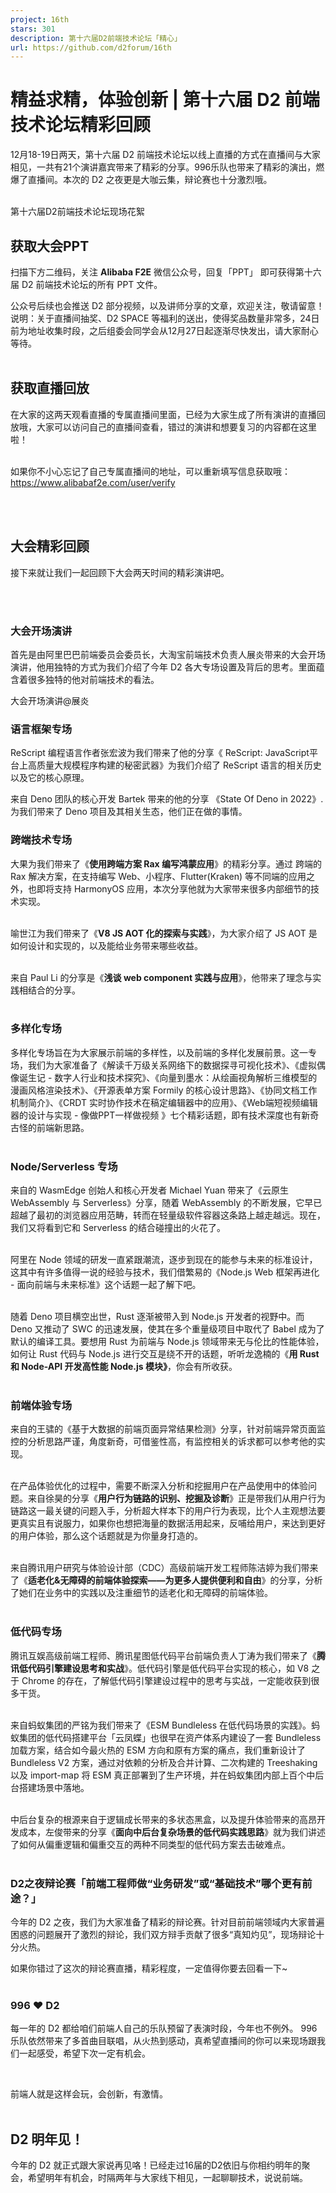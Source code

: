 ```yaml
---
project: 16th
stars: 301
description: 第十六届D2前端技术论坛「精心」
url: https://github.com/d2forum/16th
---
```


精益求精，体验创新 | 第十六届 D2 前端技术论坛精彩回顾
==============================

12月18-19日两天，第十六届 D2 前端技术论坛以线上直播的方式在直播间与大家相见，一共有21个演讲嘉宾带来了精彩的分享。996乐队也带来了精彩的演出，燃爆了直播间。本次的 D2 之夜更是大咖云集，辩论赛也十分激烈哦。  
​

第十六届D2前端技术论坛现场花絮

获取大会PPT
-------

扫描下方二维码，关注 **Alibaba F2E** 微信公众号，回复「PPT」 即可获得第十六届 D2 前端技术论坛的所有 PPT 文件。  
  
公众号后续也会推送 D2 部分视频，以及讲师分享的文章，欢迎关注，敬请留意！  
说明：关于直播间抽奖、D2 SPACE 等福利的送出，使得奖品数量非常多，24日前为地址收集时段，之后组委会同学会从12月27日起逐渐尽快发出，请大家耐心等待。  
​  

获取直播回放
------

在大家的这两天观看直播的专属直播间里面，已经为大家生成了所有演讲的直播回放哦，大家可以访问自己的直播间查看，错过的演讲和想要复习的内容都在这里啦！  
​

如果你不小心忘记了自己专属直播间的地址，可以重新填写信息获取哦：https://www.alibabaf2e.com/user/verify  
​

​  

大会精彩回顾
------

接下来就让我们一起回顾下大会两天时间的精彩演讲吧。  
​

​  

### 大会开场演讲

首先是由阿里巴巴前端委员会委员长，大淘宝前端技术负责人展炎带来的大会开场演讲，他用独特的方式为我们介绍了今年 D2 各大专场设置及背后的思考。里面蕴含着很多独特的他对前端技术的看法。

大会开场演讲@展炎

  

### 语言框架专场

ReScript 编程语言作者张宏波为我们带来了他的分享《 ReScript: JavaScript平台上高质量大规模程序构建的秘密武器》为我们介绍了 ReScript 语言的相关历史以及它的核心原理。  
  
来自 Deno 团队的核心开发 Bartek 带来的他的分享 《State Of Deno in 2022》.为我们带来了 Deno 项目及其相关生态，他们正在做的事情。  

### 跨端技术专场

大果为我们带来了《**使用跨端方案 Rax 编写鸿蒙应用**》的精彩分享。通过 跨端的 Rax 解决方案，在支持编写 Web、小程序、Flutter(Kraken) 等不同端的应用之外，也即将支持 HarmonyOS 应用，本次分享他就为大家带来很多内部细节的技术实现。  
​

喻世江为我们带来了《**V8 JS AOT 化的探索与实践**》，为大家介绍了 JS AOT 是如何设计和实现的，以及能给业务带来哪些收益。  
​

来自 Paul Li 的分享是《**浅谈 web component 实践与应用**》，他带来了理念与实践相结合的分享。  
​

  
  

### 多样化专场

多样化专场旨在为大家展示前端的多样性，以及前端的多样化发展前景。这一专场，我们为大家准备了《解读千万级关系网络下的数据探寻可视化技术》、《虚拟偶像诞生记 - 数字人行业和技术探究》、《向量到墨水：从绘画视角解析三维模型的漫画风格渲染技术》、《开源表单方案 Formily 的核心设计思路》、《协同文档工作机制简介》、《CRDT 实时协作技术在稿定编辑器中的应用》、《Web端短视频编辑器的设计与实现 - 像做PPT一样做视频 》七个精彩话题，即有技术深度也有新奇古怪的前端新思路。  
​

### Node/Serverless 专场

来自的 WasmEdge 创始人和核心开发者 Michael Yuan 带来了《云原生 WebAssembly 与 Serverless》分享，随着 WebAssembly 的不断发展，它早已超越了最初的浏览器应用范畴，转而在轻量级软件容器这条路上越走越远。现在，我们又将看到它和 Serverless 的结合碰撞出的火花了。  
​

阿里在 Node 领域的研发一直紧跟潮流，逐步到现在的能参与未来的标准设计，这其中有许多值得一说的经验与技术，我们借繁易的《Node.js Web 框架再进化 - 面向前端与未来标准》这个话题一起了解下吧。  
​

随着 Deno 项目横空出世，Rust 逐渐被带入到 Node.js 开发者的视野中。而 Deno 又推动了 SWC 的迅速发展，使其在多个重量级项目中取代了 Babel 成为了默认的编译工具。要想用 Rust 为前端与 Node.js 领域带来无与伦比的性能体验，如何让 Rust 代码与 Node.js 进行交互是绕不开的话题，听听龙逸楠的《**用 Rust 和 Node-API 开发高性能 Node.js 模块》**，你会有所收获。  
​

### 前端体验专场

来自的王骕的《基于大数据的前端页面异常结果检测》分享，针对前端异常页面监控的分析思路严谨，角度新奇，可借鉴性高，有监控相关的诉求都可以参考他的实现。  
​

在产品体验优化的过程中，需要不断深入分析和挖掘用户在产品使用中的体验问题。来自徐昊的分享《**用户行为链路的识别、挖掘及诊断**》正是带我们从用户行为链路这一最关键的问题入手，分析超大样本下的用户行为表现，比个人主观想法要更真实且有说服力，如果你也想把海量的数据活用起来，反哺给用户，来达到更好的用户体验，那么这个话题就是为你量身打造的。  
​

来自腾讯用户研究与体验设计部（CDC）高级前端开发工程师陈洁婷为我们带来了《**适老化&无障碍的前端体验探索——为更多人提供便利和自由**》的分享，分析了她们在业务中的实践以及注重细节的适老化和无障碍的前端体验。  
​

  

### 低代码专场

腾讯互娱高级前端工程师、腾讯星图低代码平台前端负责人丁涛为我们带来了《**腾讯低代码引擎建设思考和实战**》。低代码引擎是低代码平台实现的核心，如 V8 之于 Chrome 的存在，了解低代码引擎建设过程中的思考与实战，一定能收获到很多干货。  
​

来自蚂蚁集团的严铭为我们带来了《ESM Bundleless 在低代码场景的实践》。蚂蚁集团的低代码搭建平台「云凤蝶」也很早在资产体系内建设了一套 Bundleless 加载方案，结合如今最火热的 ESM 方向和原有方案的痛点，我们重新设计了 Bundleless V2 方案，通过对依赖的分析及合并计算、二次构建的 Treeshaking 以及 import-map 将 ESM 真正部署到了生产环境，并在蚂蚁集团内部上百个中后台搭建场景中落地。  
​

中后台复杂的根源来自于逻辑成长带来的多状态黑盒，以及提升体验带来的高昂开发成本，左俊带来的分享《**面向中后台复杂场景的低代码实践思路**》就为我们讲述了如何从偏重逻辑和偏重交互的两种不同类型的低代码方案去击破难点。  
​

  

### D2之夜辩论赛「前端工程师做“业务研发”或“基础技术”哪个更有前途？」

今年的 D2 之夜，我们为大家准备了精彩的辩论赛。针对目前前端领域内大家普遍困惑的问题展开了激烈的辩论，我们双方辩手贡献了很多“真知灼见”，现场辩论十分火热。  
  
  
如果你错过了这次的辩论赛直播，精彩程度，一定值得你要去回看一下~  
​  

### 996 ❤️ D2

每一年的 D2 都给咱们前端人自己的乐队预留了表演时段，今年也不例外。 996 乐队依然带来了多首曲目联唱，从火热到感动，真希望直播间的你可以来现场跟我们一起感受，希望下次一定有机会。  
  
  
​

前端人就是这样会玩，会创新，有激情。  
​  

D2 明年见！
-------

今年的 D2 就正式跟大家说再见咯！已经走过16届的D2依旧与你相约明年的聚会，希望明年有机会，时隔两年与大家线下相见，一起聊聊技术，说说前端。
